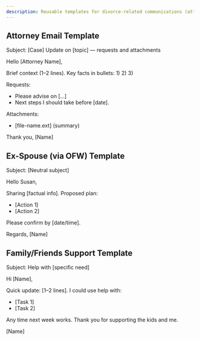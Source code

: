 ```yaml
---
description: Reusable templates for divorce-related communications (attorney, ex-spouse, family)
---
```


## Attorney Email Template

Subject: [Case] Update on [topic] — requests and attachments

Hello [Attorney Name],

Brief context (1–2 lines). Key facts in bullets:
1) 
2) 
3) 

Requests:
- Please advise on […]
- Next steps I should take before [date].

Attachments:
- [file-name.ext] (summary)

Thank you,
[Name]

## Ex-Spouse (via OFW) Template

Subject: [Neutral subject]

Hello Susan,

Sharing [factual info]. Proposed plan:
- [Action 1]
- [Action 2]

Please confirm by [date/time].

Regards,
[Name]

## Family/Friends Support Template

Subject: Help with [specific need]

Hi [Name],

Quick update: [1–2 lines]. I could use help with:
- [Task 1]
- [Task 2]

Any time next week works. Thank you for supporting the kids and me.

[Name]


